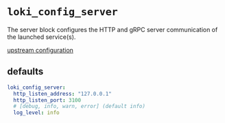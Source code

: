 
# `loki_config_server`

The server block configures the HTTP and gRPC server communication of the launched service(s).

[upstream configuration](https://grafana.com/docs/loki/latest/configuration/#server_config)

## defaults

```yaml
loki_config_server:
  http_listen_address: "127.0.0.1"
  http_listen_port: 3100
  # [debug, info, warn, error] (default info)
  log_level: info
```
